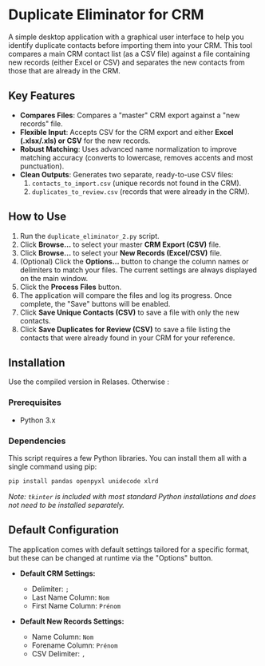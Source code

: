 # Duplicate Eliminator for CRM

A simple desktop application with a graphical user interface to help you identify duplicate contacts before importing them into your CRM.
This tool compares a main CRM contact list (as a CSV file) against a file containing new records (either Excel or CSV) and separates the new contacts from those that are already in the CRM.


## Key Features

- **Compares Files**: Compares a "master" CRM export against a "new records" file.
- **Flexible Input**: Accepts CSV for the CRM export and either **Excel (.xlsx/.xls) or CSV** for the new records.
- **Robust Matching**: Uses advanced name normalization to improve matching accuracy (converts to lowercase, removes accents and most punctuation).
- **Clean Outputs**: Generates two separate, ready-to-use CSV files:
    1.  `contacts_to_import.csv` (unique records not found in the CRM).
    2.  `duplicates_to_review.csv` (records that were already in the CRM).

## How to Use

1.  Run the `duplicate_eliminator_2.py` script.
2.  Click **Browse...** to select your master **CRM Export (CSV)** file.
3.  Click **Browse...** to select your **New Records (Excel/CSV)** file.
4.  (Optional) Click the **Options...** button to change the column names or delimiters to match your files. The current settings are always displayed on the main window.
5.  Click the **Process Files** button.
6.  The application will compare the files and log its progress. Once complete, the "Save" buttons will be enabled.
7.  Click **Save Unique Contacts (CSV)** to save a file with only the new contacts.
8.  Click **Save Duplicates for Review (CSV)** to save a file listing the contacts that were already found in your CRM for your reference.

## Installation
Use the compiled version in Relases. Otherwise : 

### Prerequisites
- Python 3.x

### Dependencies
This script requires a few Python libraries. You can install them all with a single command using pip:

```bash
pip install pandas openpyxl unidecode xlrd
```
*Note: `tkinter` is included with most standard Python installations and does not need to be installed separately.*

## Default Configuration

The application comes with default settings tailored for a specific format, but these can be changed at runtime via the "Options" button.

- **Default CRM Settings:**
  - Delimiter: `;`
  - Last Name Column: `Nom`
  - First Name Column: `Prénom`

- **Default New Records Settings:**
  - Name Column: `Nom`
  - Forename Column: `Prénom`
  - CSV Delimiter: `,`
